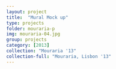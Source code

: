 ```yaml
---
layout: project
title:  "Mural Mock up"
type: projects
folder: mouraria-p
img: mouraria-04.jpg
group: projects
category: [2013]
collection: "Mouraria '13"
collection-full: "Mouraria, Lisbon '13" 
---
```



